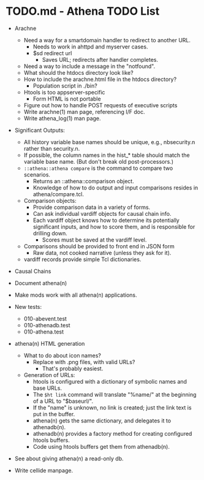 # TODO.md - Athena TODO List

- Arachne
  - Need a way for a smartdomain handler to redirect to another URL.
    - Needs to work in ahttpd and myserver cases.
    - $sd redirect url
      - Saves URL; redirects after handler completes.
  - Need a way to include a message in the "notfound".
  - What should the htdocs directory look like?
  - How to include the arachne.html file in the htdocs directory?
    - Population script in ./bin?
  - Htools is too appserver-specific
    - Form HTML is not portable
  - Figure out how to handle POST requests of executive scripts
  - Write arachne(1) man page, referencing I/F doc.
  - Write athena_log(1) man page.
- Significant Outputs:
  - All history variable base names should be unique, e.g., nbsecurity.n rather
    than security.n.
  - If possible, the column names in the hist_* table should match the 
    variable base name.  (But don't break old post-processors.)
  - `::athena::athena compare` is the command to compare two scenarios. 
    - Returns an ::athena::comparison object.
    - Knowledge of how to do output and input comparisons resides in 
      athena/compare.tcl.
  - Comparison objects:
    - Provide comparison data in a variety of forms.
    - Can ask individual vardiff objects for causal chain info.
    - Each vardiff object knows how to determine its potentially significant
      inputs, and how to score them, and is responsible for drilling down.
      - Scores must be saved at the vardiff level. 
  - Comparisons should be provided to front end in JSON form
    - Raw data, not cooked narrative (unless they ask for it).
  - vardiff records provide simple Tcl dictionaries.
- Causal Chains


- Document athena(n)
- Make mods work with all athena(n) applications.
- New tests:
  - 010-abevent.test
  - 010-athenadb.test
  - 010-athena.test
- athena(n) HTML generation
  - What to do about icon names?
    - Replace with .png files, with valid URLs?
      - That's probably easiest.
  - Generation of URLs:
    - htools is configured with a dictionary of symbolic names and base URLs.
    - The `$ht link` command will translate "%name/" at the beginning of a
      URL to "$baseurl/".
    - If the "name" is unknown, no link is created; just the link text is
      put in the buffer.
    - athena(n) gets the same dictionary, and delegates it to athenadb(n).
    - athenadb(n) provides a factory method for creating configured htools
      buffers.
    - Code using htools buffers get them from athenadb(n).
- See about giving athena(n) a read-only db.
- Write cellide manpage.



